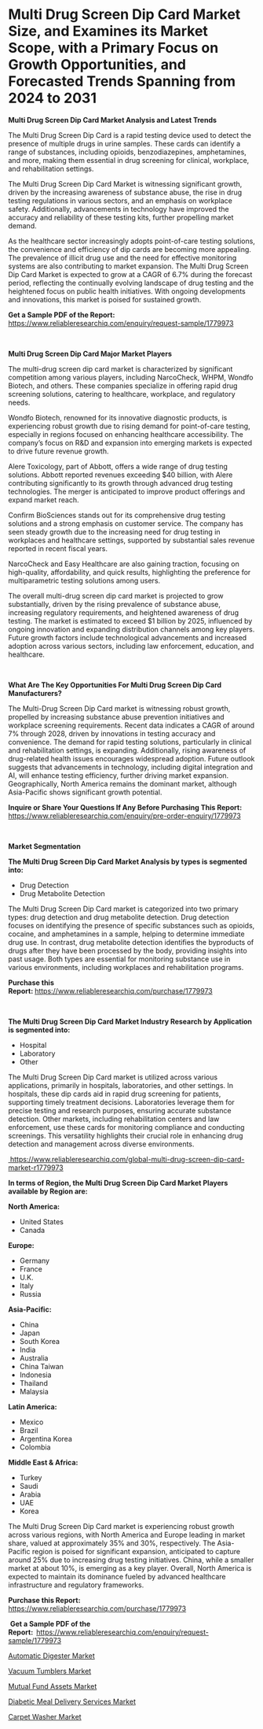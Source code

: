 <p><h1>Multi Drug Screen Dip Card Market Size, and Examines its Market Scope, with a Primary Focus on Growth Opportunities, and Forecasted Trends Spanning from 2024 to 2031</h1></p><p><strong>Multi Drug Screen Dip Card Market Analysis and Latest Trends</strong></p>
<p><p>The Multi Drug Screen Dip Card is a rapid testing device used to detect the presence of multiple drugs in urine samples. These cards can identify a range of substances, including opioids, benzodiazepines, amphetamines, and more, making them essential in drug screening for clinical, workplace, and rehabilitation settings. </p><p>The Multi Drug Screen Dip Card Market is witnessing significant growth, driven by the increasing awareness of substance abuse, the rise in drug testing regulations in various sectors, and an emphasis on workplace safety. Additionally, advancements in technology have improved the accuracy and reliability of these testing kits, further propelling market demand. </p><p>As the healthcare sector increasingly adopts point-of-care testing solutions, the convenience and efficiency of dip cards are becoming more appealing. The prevalence of illicit drug use and the need for effective monitoring systems are also contributing to market expansion. The Multi Drug Screen Dip Card Market is expected to grow at a CAGR of 6.7% during the forecast period, reflecting the continually evolving landscape of drug testing and the heightened focus on public health initiatives. With ongoing developments and innovations, this market is poised for sustained growth.</p></p>
<p><strong>Get a Sample PDF of the Report:&nbsp;</strong> <a href="https://www.reliableresearchiq.com/enquiry/request-sample/1779973?utm_campaign=1476&utm_medium=2&utm_source=Github&utm_content=ia&utm_term=09102024&utm_id=multi-drug-screen-dip-card">https://www.reliableresearchiq.com/enquiry/request-sample/1779973</a></p>
<p>&nbsp;</p>
<p><strong>Multi Drug Screen Dip Card Major Market Players</strong></p>
<p><p>The multi-drug screen dip card market is characterized by significant competition among various players, including NarcoCheck, WHPM, Wondfo Biotech, and others. These companies specialize in offering rapid drug screening solutions, catering to healthcare, workplace, and regulatory needs. </p><p>Wondfo Biotech, renowned for its innovative diagnostic products, is experiencing robust growth due to rising demand for point-of-care testing, especially in regions focused on enhancing healthcare accessibility. The company’s focus on R&D and expansion into emerging markets is expected to drive future revenue growth.</p><p>Alere Toxicology, part of Abbott, offers a wide range of drug testing solutions. Abbott reported revenues exceeding $40 billion, with Alere contributing significantly to its growth through advanced drug testing technologies. The merger is anticipated to improve product offerings and expand market reach.</p><p>Confirm BioSciences stands out for its comprehensive drug testing solutions and a strong emphasis on customer service. The company has seen steady growth due to the increasing need for drug testing in workplaces and healthcare settings, supported by substantial sales revenue reported in recent fiscal years.</p><p>NarcoCheck and Easy Healthcare are also gaining traction, focusing on high-quality, affordability, and quick results, highlighting the preference for multiparametric testing solutions among users.</p><p>The overall multi-drug screen dip card market is projected to grow substantially, driven by the rising prevalence of substance abuse, increasing regulatory requirements, and heightened awareness of drug testing. The market is estimated to exceed $1 billion by 2025, influenced by ongoing innovation and expanding distribution channels among key players. Future growth factors include technological advancements and increased adoption across various sectors, including law enforcement, education, and healthcare.</p></p>
<p>&nbsp;</p>
<p><strong>What Are The Key Opportunities For Multi Drug Screen Dip Card Manufacturers?</strong></p>
<p><p>The Multi-Drug Screen Dip Card market is witnessing robust growth, propelled by increasing substance abuse prevention initiatives and workplace screening requirements. Recent data indicates a CAGR of around 7% through 2028, driven by innovations in testing accuracy and convenience. The demand for rapid testing solutions, particularly in clinical and rehabilitation settings, is expanding. Additionally, rising awareness of drug-related health issues encourages widespread adoption. Future outlook suggests that advancements in technology, including digital integration and AI, will enhance testing efficiency, further driving market expansion. Geographically, North America remains the dominant market, although Asia-Pacific shows significant growth potential.</p></p>
<p><strong>Inquire or Share Your Questions If Any Before Purchasing This Report:</strong> <a href="https://www.reliableresearchiq.com/enquiry/pre-order-enquiry/1779973?utm_campaign=1476&utm_medium=2&utm_source=Github&utm_content=ia&utm_term=09102024&utm_id=multi-drug-screen-dip-card">https://www.reliableresearchiq.com/enquiry/pre-order-enquiry/1779973</a></p>
<p>&nbsp;</p>
<p><strong>Market Segmentation</strong></p>
<p><strong>The Multi Drug Screen Dip Card Market Analysis by types is segmented into:</strong></p>
<p><ul><li>Drug Detection</li><li>Drug Metabolite Detection</li></ul></p>
<p><p>The Multi Drug Screen Dip Card market is categorized into two primary types: drug detection and drug metabolite detection. Drug detection focuses on identifying the presence of specific substances such as opioids, cocaine, and amphetamines in a sample, helping to determine immediate drug use. In contrast, drug metabolite detection identifies the byproducts of drugs after they have been processed by the body, providing insights into past usage. Both types are essential for monitoring substance use in various environments, including workplaces and rehabilitation programs.</p></p>
<p><strong>Purchase this Report:&nbsp;</strong><a href="https://www.reliableresearchiq.com/purchase/1779973?utm_campaign=1476&utm_medium=2&utm_source=Github&utm_content=ia&utm_term=09102024&utm_id=multi-drug-screen-dip-card">https://www.reliableresearchiq.com/purchase/1779973</a></p>
<p>&nbsp;</p>
<p><strong>The Multi Drug Screen Dip Card Market Industry Research by Application is segmented into:</strong></p>
<p><ul><li>Hospital</li><li>Laboratory</li><li>Other</li></ul></p>
<p><p>The Multi Drug Screen Dip Card market is utilized across various applications, primarily in hospitals, laboratories, and other settings. In hospitals, these dip cards aid in rapid drug screening for patients, supporting timely treatment decisions. Laboratories leverage them for precise testing and research purposes, ensuring accurate substance detection. Other markets, including rehabilitation centers and law enforcement, use these cards for monitoring compliance and conducting screenings. This versatility highlights their crucial role in enhancing drug detection and management across diverse environments.</p></p>
<p><a href="https://www.reliableresearchiq.com/global-multi-drug-screen-dip-card-market-r1779973?utm_campaign=1476&utm_medium=2&utm_source=Github&utm_content=ia&utm_term=09102024&utm_id=multi-drug-screen-dip-card">&nbsp;https://www.reliableresearchiq.com/global-multi-drug-screen-dip-card-market-r1779973</a></p>
<p><strong>In terms of Region, the Multi Drug Screen Dip Card Market Players available by Region are:</strong></p>
<p>
    <p> <strong> North America: </strong>
        <ul>
            <li>United States</li>
            <li>Canada</li>
        </ul>
        </p> 
    <p> <strong> Europe: </strong>
        <ul>
            <li>Germany</li>
            <li>France</li>
            <li>U.K.</li>
            <li>Italy</li>
            <li>Russia</li>
        </ul>
        </p> 
    <p> <strong> Asia-Pacific: </strong>
        <ul>
            <li>China</li>
            <li>Japan</li>
            <li>South Korea</li>
            <li>India</li>
            <li>Australia</li>
            <li>China Taiwan</li>
            <li>Indonesia</li>
            <li>Thailand</li>
            <li>Malaysia</li>
        </ul>
        </p> 
    <p> <strong> Latin America: </strong>
        <ul>
            <li>Mexico</li>
            <li>Brazil</li>
            <li>Argentina Korea</li>
            <li>Colombia</li>
        </ul>
        </p> 
    <p> <strong> Middle East & Africa: </strong>
        <ul>
            <li>Turkey</li>
            <li>Saudi</li>
            <li>Arabia</li>
            <li>UAE</li>
            <li>Korea</li>
        </ul>
    </p>
    </p>
<p><p>The Multi Drug Screen Dip Card market is experiencing robust growth across various regions, with North America and Europe leading in market share, valued at approximately 35% and 30%, respectively. The Asia-Pacific region is poised for significant expansion, anticipated to capture around 25% due to increasing drug testing initiatives. China, while a smaller market at about 10%, is emerging as a key player. Overall, North America is expected to maintain its dominance fueled by advanced healthcare infrastructure and regulatory frameworks.</p></p>
<p><strong>Purchase this Report: </strong><a href="https://www.reliableresearchiq.com/purchase/1779973?utm_campaign=1476&utm_medium=2&utm_source=Github&utm_content=ia&utm_term=09102024&utm_id=multi-drug-screen-dip-card">https://www.reliableresearchiq.com/purchase/1779973</a></p>
<p>&nbsp;<strong>Get a Sample PDF of the Report:&nbsp;&nbsp;</strong><a href="https://www.reliableresearchiq.com/enquiry/request-sample/1779973?utm_campaign=1476&utm_medium=2&utm_source=Github&utm_content=ia&utm_term=09102024&utm_id=multi-drug-screen-dip-card">https://www.reliableresearchiq.com/enquiry/request-sample/1779973</a></p>
<p><strong></strong></p>
<p><p><a href="https://github.com/AshrafKhan865/Market-Research-Report-List-1/blob/main/automatic-digester-market.md?utm_campaign=1476&utm_medium=2&utm_source=Github&utm_content=ia&utm_term=09102024&utm_id=multi-drug-screen-dip-card">Automatic Digester Market</a></p><p><a href="https://www.linkedin.com/pulse/vacuum-tumblers-market-evolution-global-trends-regional-dynamics-w78ve?utm_campaign=1476&utm_medium=2&utm_source=Github&utm_content=ia&utm_term=09102024&utm_id=multi-drug-screen-dip-card">Vacuum Tumblers Market</a></p><p><a href="https://www.linkedin.com/pulse/mutual-fund-assets-market-revolution-2024-2031-trends-shaping-llgwf?trackingId=U8157Ci0Qb%2B1v%2F4eQs1dbw%3D%3D&utm_campaign=1476&utm_medium=2&utm_source=Github&utm_content=ia&utm_term=09102024&utm_id=multi-drug-screen-dip-card">Mutual Fund Assets Market</a></p><p><a href="https://www.linkedin.com/pulse/diabetic-meal-delivery-services-market-share-size-trends-industry-6calf?trackingId=35BLFEMZRvSB0IcQPcDuwA%3D%3D&utm_campaign=1476&utm_medium=2&utm_source=Github&utm_content=ia&utm_term=09102024&utm_id=multi-drug-screen-dip-card">Diabetic Meal Delivery Services Market</a></p><p><a href="https://www.linkedin.com/pulse/carpet-washer-market-trends-detailed-study-its-segmentation-mhl6e?utm_campaign=1476&utm_medium=2&utm_source=Github&utm_content=ia&utm_term=09102024&utm_id=multi-drug-screen-dip-card">Carpet Washer Market</a></p></p>